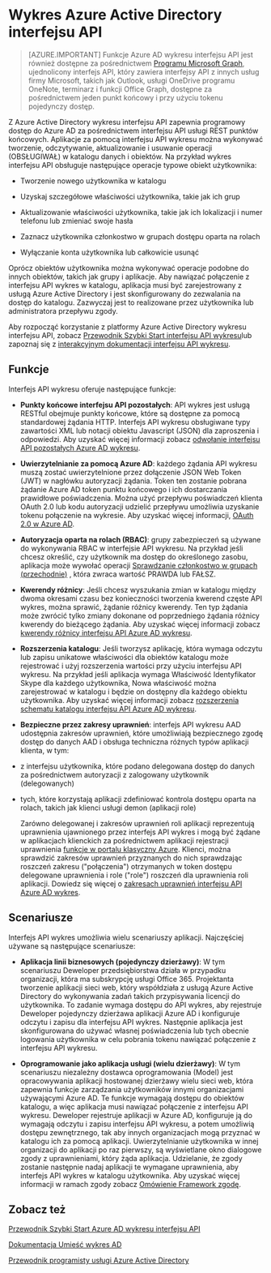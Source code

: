 <properties
   pageTitle="Wykres Azure Active Directory interfejsu API | Microsoft Azure"
   description="Omówienie i szybki start przewodnik interfejsu API wykres, który umożliwia programowy dostęp do Azure AD za pośrednictwem interfejsu API usługi REST punktów końcowych."
   services="active-directory"
   documentationCenter=""
   authors="PatAltimore"
   manager="mbaldwin"
   editor="mbaldwin" />
<tags
   ms.service="active-directory"
   ms.devlang="na"
   ms.topic="article"
   ms.tgt_pltfrm="na"
   ms.workload="identity"
   ms.date="09/16/2016"
   ms.author="mbaldwin" />

# <a name="azure-active-directory-graph-api"></a>Wykres Azure Active Directory interfejsu API

> [AZURE.IMPORTANT] Funkcje Azure AD wykresu interfejsu API jest również dostępne za pośrednictwem [Programu Microsoft Graph](https://graph.microsoft.io/), ujednolicony interfejs API, który zawiera interfejsy API z innych usług firmy Microsoft, takich jak Outlook, usługi OneDrive programu OneNote, terminarz i funkcji Office Graph, dostępne za pośrednictwem jeden punkt końcowy i przy użyciu tokenu pojedynczy dostęp.

Z Azure Active Directory wykresu interfejsu API zapewnia programowy dostęp do Azure AD za pośrednictwem interfejsu API usługi REST punktów końcowych. Aplikacje za pomocą interfejsu API wykresu można wykonywać tworzenie, odczytywanie, aktualizowanie i usuwanie operacji (OBSŁUGIWAŁ) w katalogu danych i obiektów. Na przykład wykres interfejsu API obsługuje następujące operacje typowe obiekt użytkownika:

- Tworzenie nowego użytkownika w katalogu

- Uzyskaj szczegółowe właściwości użytkownika, takie jak ich grup

- Aktualizowanie właściwości użytkownika, takie jak ich lokalizacji i numer telefonu lub zmieniać swoje hasła

- Zaznacz użytkownika członkostwo w grupach dostępu oparta na rolach

- Wyłączanie konta użytkownika lub całkowicie usunąć

Oprócz obiektów użytkownika można wykonywać operacje podobne do innych obiektów, takich jak grupy i aplikacje. Aby nawiązać połączenie z interfejsu API wykres w katalogu, aplikacja musi być zarejestrowany z usługą Azure Active Directory i jest skonfigurowany do zezwalania na dostęp do katalogu. Zazwyczaj jest to realizowane przez użytkownika lub administratora przepływu zgody.

Aby rozpocząć korzystanie z platformy Azure Active Directory wykresu interfejsu API, zobacz [Przewodnik Szybki Start interfejsu API wykresu](active-directory-graph-api-quickstart.md)lub zapoznaj się z [interakcyjnym dokumentacji interfejsu API wykresu](https://msdn.microsoft.com/Library/Azure/Ad/Graph/api/api-catalog).


## <a name="features"></a>Funkcje

Interfejs API wykresu oferuje następujące funkcje:

- **Punkty końcowe interfejsu API pozostałych**: API wykres jest usługą RESTful obejmuje punkty końcowe, które są dostępne za pomocą standardowej żądania HTTP. Interfejs API wykresu obsługiwane typy zawartości XML lub notacji obiektu Javascript (JSON) dla zaproszenia i odpowiedzi. Aby uzyskać więcej informacji zobacz [odwołanie interfejsu API pozostałych Azure AD wykresu](https://msdn.microsoft.com/Library/Azure/Ad/Graph/api/api-catalog).

- **Uwierzytelnianie za pomocą Azure AD**: każdego żądania API wykresu muszą zostać uwierzytelnione przez dołączenie JSON Web Token (JWT) w nagłówku autoryzacji żądania. Token ten zostanie pobrana żądanie Azure AD token punktu końcowego i ich dostarczania prawidłowe poświadczenia. Można użyć przepływu poświadczeń klienta OAuth 2.0 lub kodu autoryzacji udzielić przepływu umożliwia uzyskanie tokenu połączenie na wykresie. Aby uzyskać więcej informacji, [OAuth 2.0 w Azure AD](https://msdn.microsoft.com/library/azure/dn645545.aspx).

- **Autoryzacja oparta na rolach (RBAC)**: grupy zabezpieczeń są używane do wykonywania RBAC w interfejsie API wykresu. Na przykład jeśli chcesz określić, czy użytkownik ma dostęp do określonego zasobu, aplikacja może wywołać operacji [Sprawdzanie członkostwo w grupach (przechodnie)](https://msdn.microsoft.com/Library/Azure/Ad/Graph/api/groups-operations#FunctionsandactionsongroupsCheckmembershipinaspecificgrouptransitive) , która zwraca wartość PRAWDA lub FAŁSZ.

- **Kwerendy różnicy**: Jeśli chcesz wyszukania zmian w katalogu między dwoma okresami czasu bez konieczności tworzenia kwerend częste API wykres, można sprawić, żądanie różnicy kwerendy. Ten typ żądania może zwrócić tylko zmiany dokonane od poprzedniego żądania różnicy kwerendy do bieżącego żądania. Aby uzyskać więcej informacji zobacz [kwerendy różnicy interfejsu API Azure AD wykresu](https://msdn.microsoft.com/Library/Azure/Ad/Graph/howto/azure-ad-graph-api-differential-query).

- **Rozszerzenia katalogu**: Jeśli tworzysz aplikację, która wymaga odczytu lub zapisu unikatowe właściwości dla obiektów katalogu może rejestrować i użyj rozszerzenia wartości przy użyciu interfejsu API wykresu. Na przykład jeśli aplikacja wymaga Właściwość Identyfikator Skype dla każdego użytkownika, Nowa właściwość można zarejestrować w katalogu i będzie on dostępny dla każdego obiektu użytkownika. Aby uzyskać więcej informacji zobacz [rozszerzenia schematu katalogu interfejsu API Azure AD wykresu](https://msdn.microsoft.com/Library/Azure/Ad/Graph/howto/azure-ad-graph-api-directory-schema-extensions).

- **Bezpieczne przez zakresy uprawnień**: interfejs API wykresu AAD udostępnia zakresów uprawnień, które umożliwiają bezpiecznego zgodę dostęp do danych AAD i obsługa techniczna różnych typów aplikacji klienta, w tym:
 - z interfejsu użytkownika, które podano delegowana dostęp do danych za pośrednictwem autoryzacji z zalogowany użytkownik (delegowanych)
  - tych, które korzystają aplikacji zdefiniować kontrola dostępu oparta na rolach, takich jak klienci usługi demon (aplikacji role)

    Zarówno delegowanej i zakresów uprawnień roli aplikacji reprezentują uprawnienia ujawnionego przez interfejs API wykres i mogą być żądane w aplikacjach klienckich za pośrednictwem aplikacji rejestracji uprawnienia [funkcje w portalu klasyczny Azure](https://manage.windowsazure.com). Klienci, można sprawdzić zakresów uprawnień przyznanych do nich sprawdzając roszczeń zakresu ("połączenia") otrzymanych w token dostępu delegowane uprawnienia i role ("role") roszczeń dla uprawnienia roli aplikacji. Dowiedz się więcej o [zakresach uprawnień interfejsu API Azure AD wykres](https://msdn.microsoft.com/Library/Azure/Ad/Graph/howto/azure-ad-graph-api-permission-scopes).


## <a name="scenarios"></a>Scenariusze

Interfejs API wykres umożliwia wielu scenariuszy aplikacji. Najczęściej używane są następujące scenariusze:

- **Aplikacja linii biznesowych (pojedynczy dzierżawy)**: W tym scenariuszu Deweloper przedsiębiorstwa działa w przypadku organizacji, która ma subskrypcję usługi Office 365. Projektanta tworzenie aplikacji sieci web, który współdziała z usługą Azure Active Directory do wykonywania zadań takich przypisywania licencji do użytkownika. To zadanie wymaga dostępu do API wykres, aby rejestruje Deweloper pojedynczy dzierżawa aplikacji Azure AD i konfiguruje odczytu i zapisu dla interfejsu API wykres. Następnie aplikacja jest skonfigurowana do używać własnej poświadczenia lub tych obecnie logowania użytkownika w celu pobrania tokenu nawiązać połączenie z interfejsu API wykresu.

- **Oprogramowanie jako aplikacja usługi (wielu dzierżawy)**: W tym scenariuszu niezależny dostawca oprogramowania (Model) jest opracowywania aplikacji hostowanej dzierżawy wielu sieci web, która zapewnia funkcje zarządzania użytkowników innymi organizacjami używającymi Azure AD. Te funkcje wymagają dostępu do obiektów katalogu, a więc aplikacja musi nawiązać połączenie z interfejsu API wykresu. Deweloper rejestruje aplikacji w Azure AD, konfiguruje ją do wymagają odczytu i zapisu interfejsu API wykresu, a potem umożliwią dostępu zewnętrznego, tak aby innych organizacjach mogą przyznać w katalogu ich za pomocą aplikacji. Uwierzytelnianie użytkownika w innej organizacji do aplikacji po raz pierwszy, są wyświetlane okno dialogowe zgody z uprawnieniami, który żąda aplikacja.  Udzielanie, że zgody zostanie następnie nadaj aplikacji te wymagane uprawnienia, aby interfejs API wykres w katalogu użytkownika. Aby uzyskać więcej informacji w ramach zgody zobacz [Omówienie Framework zgodę](active-directory-integrating-applications.md).

## <a name="see-also"></a>Zobacz też

[Przewodnik Szybki Start Azure AD wykresu interfejsu API](active-directory-graph-api-quickstart.md)

[Dokumentacja Umieść wykres AD](https://msdn.microsoft.com/Library/Azure/Ad/Graph/api/api-catalog)

[Przewodnik programisty usługi Azure Active Directory](active-directory-developers-guide.md)
